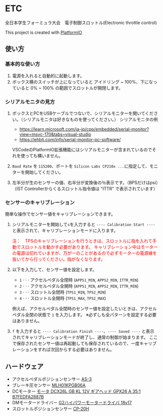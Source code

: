 # ETC
全日本学生フォーミュラ大会　電子制御スロットル(Electronic throttle control)

This project is created with [PlatformIO](https://platformio.org/)


## 使い方
### 基本的な使い方
1. 電源を入れると自動的に起動します。
1. ボックス横のスイッチが上になっていると アイドリング ~ 100%、下になっていると 0% ~ 100% の範囲でスロットルが開閉します。

### シリアルモニタの見方
1. ボックスとPCをUSBケーブルでつないで、シリアルモニターを開いてください。（シリアルモニタは好きなものを使ってください。）
    シリアルモニタの例
    * https://learn.microsoft.com/ja-jp/cpp/embedded/serial-monitor?view=msvc-170&tabs=visual-studio
    * https://ehbtj.com/info/serial-monitor-pc-software/
    
    VSCodeのPlatformIO拡張機能にはシリアルモニターが含まれているのでそれを使っても構いません。
1. `Baud Rate` を `115200`、ポートを `Silicon Labs CP210x ...`に指定して、モニターを開始してください。 
1. 左半分が生のセンサーの値、右半分が変換後の％表示です。（BPSだけはpsi）（IST Controllerからくるスロットル指令値は "ITTR" で表示されています）

### センサーのキャリブレーション
簡単な操作でセンサー値をキャリブレーションできます。
1. シリアルモニターを開始して`s`を入力すると `---- Calibration Start ----` と表示されて、キャリブレーションモードに入ります。

    <span style="color: red; ">注：　TPSのキャリブレーションを行うときは、スロットルに指を入れて手動でスロットルを動かす必要があります。
    キャリブレーション中はモーターの電源は切れていますが、万が一のことがあるので必ずモーターの電源線を抜いてから行ってください。指がなくなります。
    </span>
1. 以下を入力して、センサー値を設定します。
    * `1` $\cdot\cdot\cdot$ アクセルペダル全閉時 (`APPS1_MIN`, `APPS2_MIN`, `ITTR_MIN`)
    * `2` $\cdot\cdot\cdot$ アクセルペダル全開時 (`APPS1_MIN`, `APPS2_MIN`, `ITTR_MIN`)
    * `3` $\cdot\cdot\cdot$ スロットル全閉時 (`TPS1_MIN`, `TPS2_MIN`)
    * `4` $\cdot\cdot\cdot$ スロットル全開時 (`TPS1_MAX`, `TPS2_MAX`)
    
    例えば、アクセルペダル全閉時のセンサー値を設定したいときは、アクセルペダル全閉の状態で `1` を入力します。
    ※必ずしも全パターンを設定する必要はありません。
1. `f` を入力すると `---- Calibration Finish ----`、`---- Saved ----` と表示されてキャリブレーションモードが終了し、通常の制御が始まります。
    ここで保存されたセンサー値は再起動しても保存されているので、一度キャリブレーションをすれば次回からする必要はありません。


## ハードウェア
- アクセルペダルポジションセンサー [AS-3](https://www.ipros.jp/product/detail/2000527534/)
- ブレーキ圧センサー [MLH01KPGB06A](https://sps.honeywell.com/jp/ja/products/advanced-sensing-technologies/industrial-sensing/industrial-sensors/industrial-pressure-sensors/mlh-series)
- DCモーター [モータ DCX26L GB KL 12V ギアヘッド GPX26 A 35:1 B7FEDFA2887B](https://www.maxongroup.co.jp/maxon/view/configurator?from=%2Fmaxon%2Fview%2Fcontent%2Fcart&configId=B7FEDFA2887B)
- DMモータードライバー [G2ハイパワーモータードライバ 18v17](https://www.pololu.com/product/2991)
- スロットルポジションセンサー [CP-20H](https://www.midori.co.jp/products/potentiometer/angle_sensor/orange_pot/cp-20h)

